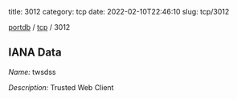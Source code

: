 title: 3012
category: tcp
date: 2022-02-10T22:46:10
slug: tcp/3012

[portdb](/) / [tcp](/category/tcp.html) / 3012


## IANA Data

_Name:_ twsdss

_Description:_ Trusted Web Client

